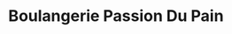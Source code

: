 ---
title: "Boulangerie Passion Du Pain"
url: /isle/boulangerie-passion-du-pain/
shop: boulangerie
---